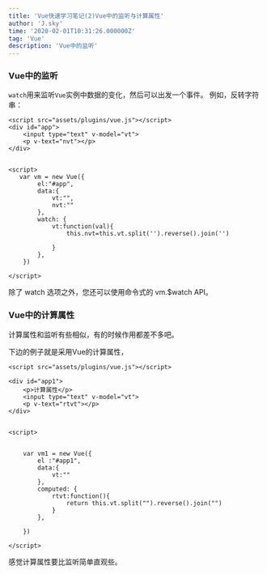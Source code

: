 ```yaml
---
title: 'Vue快速学习笔记(2)Vue中的监听与计算属性'
author: 'J.sky'
time: '2020-02-01T10:31:26.000000Z'
tag: 'Vue'
description: 'Vue中的监听'
---
```


### Vue中的监听

`watch`用来监听`Vue`实例中数据的变化，然后可以出发一个事件。
例如，反转字符串：


<!-- 开发环境版本，包含了有帮助的命令行警告 -->
    <script src="assets/plugins/vue.js"></script>
    <div id="app">
        <input type="text" v-model="vt">
        <p v-text="nvt"></p>
    </div>

   
    <script>
       var vm = new Vue({
            el:"#app",
            data:{
                vt:"",
                nvt:""
            },
            watch: {
                vt:function(val){
                    this.nvt=this.vt.split('').reverse().join('')

                }
            },
        })

    </script>

除了 watch 选项之外，您还可以使用命令式的 vm.$watch API。


### Vue中的计算属性

计算属性和监听有些相似，有的时候作用都差不多吧。

下边的例子就是采用Vue的计算属性，

 <!-- 开发环境版本，包含了有帮助的命令行警告 -->
    <script src="assets/plugins/vue.js"></script>

    <div id="app1">
        <p>计算属性</p>
        <input type="text" v-model="vt">
        <p v-text="rtvt"></p>
    </div>

   
    <script>


        var vm1 = new Vue({
            el :"#app1",
            data:{
                vt:""
            },
            computed: {
                rtvt:function(){
                    return this.vt.split("").reverse().join("")
                }
            },

        })

    </script>


感觉计算属性要比监听简单直观些。